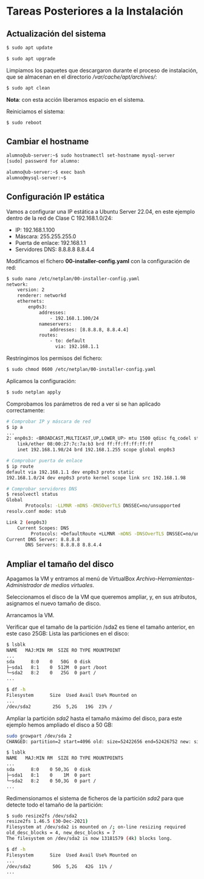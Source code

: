 # Tareas Posteriores a la Instalación

## Actualización del sistema

```bash
$ sudo apt update

$ sudo apt upgrade
```

Limpiamos los paquetes que descargaron durante el proceso de instalación, que se almacenan en el directorio _/var/cache/apt/archives/_:

```bash
$ sudo apt clean
```

__Nota__: con esta acción liberamos espacio en el sistema.

Reiniciamos el sistema:

```bash
$ sudo reboot
```

## Cambiar el hostname

```bash
alumno@ub-server:~$ sudo hostnamectl set-hostname mysql-server
[sudo] password for alumno:

alumno@ub-server:~$ exec bash
alumno@mysql-server:~$
```

## Configuración IP estática

Vamos a configurar una IP estática a Ubuntu Server 22.04, en este ejemplo dentro de la red de Clase C 192.168.1.0/24:

* IP: 192.168.1.100
* Máscara: 255.255.255.0
* Puerta de enlace: 192.168.1.1
* Servidores DNS: 8.8.8.8 8.8.4.4

Modificamos el fichero __00-installer-config.yaml__ con la configuración de red:

```bash
$ sudo nano /etc/netplan/00-installer-config.yaml
network:
    version: 2
    renderer: networkd
    ethernets:
        enp0s3:
            addresses:
                - 192.168.1.100/24
            nameservers:
                addresses: [8.8.8.8, 8.8.4.4]
            routes:
                - to: default
                  via: 192.168.1.1
```

Restringimos los permisos del fichero:

```bash
$ sudo chmod 0600 /etc/netplan/00-installer-config.yaml
```

Aplicamos la configuración:

```bash
$ sudo netplan apply
```

Comprobamos los parámetros de red a ver si se han aplicado correctamente:

```bash
# Comprobar IP y máscara de red
$ ip a
...
2: enp0s3: <BROADCAST,MULTICAST,UP,LOWER_UP> mtu 1500 qdisc fq_codel state UP group default qlen 1000
    link/ether 08:00:27:7c:7a:b3 brd ff:ff:ff:ff:ff:ff
    inet 192.168.1.98/24 brd 192.168.1.255 scope global enp0s3

# Comprobar puerta de enlace
$ ip route
default via 192.168.1.1 dev enp0s3 proto static
192.168.1.0/24 dev enp0s3 proto kernel scope link src 192.168.1.98

# Comprobar servidores DNS
$ resolvectl status
Global
       Protocols: -LLMNR -mDNS -DNSOverTLS DNSSEC=no/unsupported
resolv.conf mode: stub

Link 2 (enp0s3)
    Current Scopes: DNS
         Protocols: +DefaultRoute +LLMNR -mDNS -DNSOverTLS DNSSEC=no/unsupported
Current DNS Server: 8.8.8.8
       DNS Servers: 8.8.8.8 8.8.4.4
```

## Ampliar el tamaño del disco

Apagamos la VM y entramos al menú de VirtualBox _Archivo-Herramientas-Administrador de medios virtuales_.

Seleccionamos el disco de la VM que queremos ampliar, y, en sus atributos, asignamos el nuevo tamaño de disco.

Arrancamos la VM.

Verificar que el tamaño de la partición /sda2 es tiene el tamaño anterior, en este caso 25GB:
Lista las particiones en el disco:

```bash
$ lsblk
NAME   MAJ:MIN RM  SIZE RO TYPE MOUNTPOINT
...
sda      8:0    0   50G  0 disk 
├─sda1   8:1    0  512M  0 part /boot
└─sda2   8:2    0   25G  0 part /
...
```

```bash
$ df -h
Filesystem      Size  Used Avail Use% Mounted on
...
/dev/sda2        25G  5,2G   19G  23% /

```

Ampliar la partición _sda2_ hasta el tamaño máximo del disco, para este ejemplo hemos ampliado el disco a 50 GB:

```bash
sudo growpart /dev/sda 2
CHANGED: partition=2 start=4096 old: size=52422656 end=52426752 new: size=105452639 end=105456735

$ lsblk
NAME   MAJ:MIN RM  SIZE RO TYPE MOUNTPOINTS
...
sda      8:0    0 50,3G  0 disk
├─sda1   8:1    0    1M  0 part
└─sda2   8:2    0 50,3G  0 part /
...
```

Redimensionamos el sistema de ficheros de la partición _sda2_ para que detecte todo el tamaño de la partición:

```bash
$ sudo resize2fs /dev/sda2
resize2fs 1.46.5 (30-Dec-2021)
Filesystem at /dev/sda2 is mounted on /; on-line resizing required
old_desc_blocks = 4, new_desc_blocks = 7
The filesystem on /dev/sda2 is now 13181579 (4k) blocks long.

$ df -h
Filesystem      Size  Used Avail Use% Mounted on
...
/dev/sda2        50G  5,2G   42G  11% /
...
```
